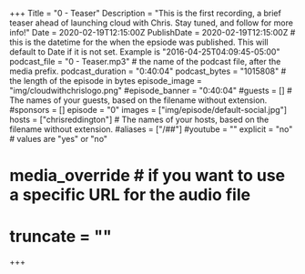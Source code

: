 +++
Title = "0 - Teaser"
Description = "This is the first recording, a brief teaser ahead of launching cloud with Chris. Stay tuned, and follow for more info!"
Date = 2020-02-19T12:15:00Z
PublishDate = 2020-02-19T12:15:00Z # this is the datetime for the when the epsiode was published. This will default to Date if it is not set. Example is "2016-04-25T04:09:45-05:00"
podcast_file = "0 - Teaser.mp3" # the name of the podcast file, after the media prefix.
podcast_duration = "0:40:04"
podcast_bytes = "1015808" # the length of the episode in bytes
episode_image = "img/cloudwithchrislogo.png"
#episode_banner = "0:40:04"
#guests = [] # The names of your guests, based on the filename without extension.
#sponsors = []
episode = "0"
images = ["img/episode/default-social.jpg"]
hosts = ["chrisreddington"] # The names of your hosts, based on the filename without extension.
#aliases = ["/##"]
#youtube = ""
explicit = "no" # values are "yes" or "no"
# media_override # if you want to use a specific URL for the audio file
# truncate = ""
+++
